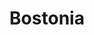 ---
client: Boston University
title: Bostonia
category: work
type: web
role: Design, front-end build

work_images:
-
  - size: 2560
    url: /assets/writing/placeholders/placeholder-2560x1440.png
  - size: 1280
    url: /assets/writing/placeholders/placeholder-1280x720.png
  - size: 960
    url: /assets/writing/placeholders/placeholder-960x540.png
  - size: 640
    url: /assets/writing/placeholders/placeholder-640x360.png
  - size: 320
    url: /assets/writing/placeholders/placeholder-320x180.png
  - caption: <a href="http://www.bu.edu/bostonia">Bostonia</a> is BU’s award-winning, print and online alumni magazine. I designed and maintained the site, as well as several interactive features.
-
  - size: 2560
    url: /assets/writing/placeholders/placeholder-inverted-2560x1440.png
  - size: 1280
    url: /assets/writing/placeholders/placeholder-inverted-1280x720.png
  - size: 960
    url: /assets/writing/placeholders/placeholder-inverted-960x540.png
  - size: 640
    url: /assets/writing/placeholders/placeholder-inverted-640x360.png
  - size: 320
    url: /assets/writing/placeholders/placeholder-inverted-320x180.png
  - caption: <strong>Highlights&colon;</strong> <a href="http://www.bu.edu/bostonia/summer14/civil-disobedience">“Civil Disobedience”</a>, a three-part feature on <a href="http://www.bu.edu/bostonia/winter-spring14/china">China</a> (English and <a href="http://www.bu.edu/bostonia/winter-spring14/china/chinese/">Chinese</a>), <a href="http://www.bu.edu/bostonia/fall13/wine">Wine</a>, <a href="http://www.bu.edu/bostonia/high-notes">High Notes</a>, <a href="http://www.bu.edu/bostonia/summer13/warming">Warming</a>, and <a href="http://www.bu.edu/bostonia/summer12/secret">Secret Lives</a>.
---